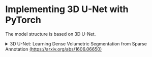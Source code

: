 # Implementing 3D U-Net with PyTorch
The model structure is based on 3D U-Net.  
<details>
  <summary>3D U-Net: Learning Dense Volumetric Segmentation from Sparse Annotation 
    <a href="https://arxiv.org/abs/1606.06650" target="_blank">(https://arxiv.org/abs/1606.06650)</a>
  </summary>

  <img width="90%" height="90%" src="docs/3D U-Net.png"><br>
  Composed of an encoder, decoder, skip connections, and output layer.
</details>
